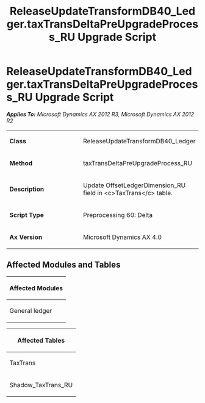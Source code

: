﻿---
title: ReleaseUpdateTransformDB40_Ledger.taxTransDeltaPreUpgradeProcess_RU Upgrade Script
TOCTitle: ReleaseUpdateTransformDB40_Ledger.taxTransDeltaPreUpgradeProcess_RU Upgrade Script
ms:assetid: e353fa76-5a6a-5766-0c03-cd6ce8f7f047
ms:mtpsurl: https://msdn.microsoft.com/en-us/library/JJ737371(v=AX.60)
ms:contentKeyID: 49711812
ms.date: 05/18/2015
mtps_version: v=AX.60
---

# ReleaseUpdateTransformDB40\_Ledger.taxTransDeltaPreUpgradeProcess\_RU Upgrade Script 


_**Applies To:** Microsoft Dynamics AX 2012 R3, Microsoft Dynamics AX 2012 R2_

<table>
<colgroup>
<col style="width: 50%" />
<col style="width: 50%" />
</colgroup>
<tbody>
<tr class="odd">
<td><p><strong>Class</strong></p></td>
<td><p>ReleaseUpdateTransformDB40_Ledger</p></td>
</tr>
<tr class="even">
<td><p><strong>Method</strong></p></td>
<td><p>taxTransDeltaPreUpgradeProcess_RU</p></td>
</tr>
<tr class="odd">
<td><p><strong>Description</strong></p></td>
<td><p>Update OffsetLedgerDimension_RU field in &lt;c&gt;TaxTrans&lt;/c&gt; table.</p></td>
</tr>
<tr class="even">
<td><p><strong>Script Type</strong></p></td>
<td><p>Preprocessing 60: Delta</p></td>
</tr>
<tr class="odd">
<td><p><strong>Ax Version</strong></p></td>
<td><p>Microsoft Dynamics AX 4.0</p></td>
</tr>
</tbody>
</table>


## Affected Modules and Tables

<table>
<colgroup>
<col style="width: 100%" />
</colgroup>
<thead>
<tr class="header">
<th><p>Affected Modules</p></th>
</tr>
</thead>
<tbody>
<tr class="odd">
<td><p>General ledger</p></td>
</tr>
</tbody>
</table>


<table>
<colgroup>
<col style="width: 100%" />
</colgroup>
<thead>
<tr class="header">
<th><p>Affected Tables</p></th>
</tr>
</thead>
<tbody>
<tr class="odd">
<td><p>TaxTrans</p></td>
</tr>
<tr class="even">
<td><p>Shadow_TaxTrans_RU</p></td>
</tr>
</tbody>
</table>

  


